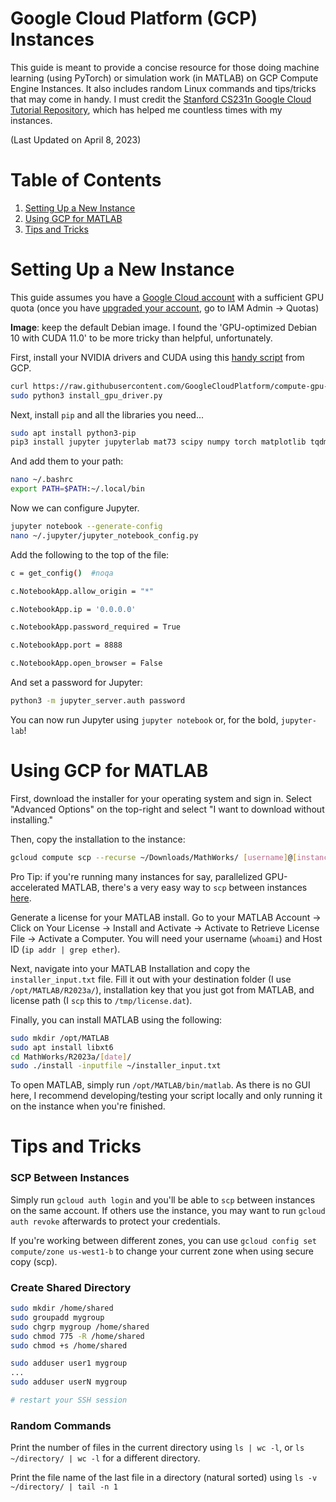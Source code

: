 # Google Cloud Platform (GCP) Instances

This guide is meant to provide a concise resource for those doing machine learning (using PyTorch) or simulation work (in MATLAB) on GCP Compute Engine Instances. It also includes random Linux commands and tips/tricks that may come in handy. I must credit the [Stanford CS231n Google Cloud Tutorial Repository](https://github.com/cs231n/gcloud), which has helped me countless times with my instances. 

(Last Updated on April 8, 2023)

# Table of Contents

1. [Setting Up a New Instance](#setting-up-a-new-instance)
2. [Using GCP for MATLAB](#using-gcp-for-matlab)
3. [Tips and Tricks](#tips-and-tricks)

# Setting Up a New Instance

This guide assumes you have a [Google Cloud account](https://cloud.google.com/) with a sufficient GPU quota (once you have [upgraded your account](https://cloud.google.com/free/docs/free-cloud-features#how-to-upgrade), go to IAM Admin -> Quotas) 

**Image**: keep the default Debian image. I found the 'GPU-optimized Debian 10 with CUDA 11.0' to be more tricky than helpful, unfortunately.

First, install your NVIDIA drivers and CUDA using this [handy script](https://cloud.google.com/compute/docs/gpus/install-drivers-gpu) from GCP.

```bash
curl https://raw.githubusercontent.com/GoogleCloudPlatform/compute-gpu-installation/main/linux/install_gpu_driver.py --output install_gpu_driver.py
sudo python3 install_gpu_driver.py
```

Next, install `pip` and all the libraries you need...

```bash
sudo apt install python3-pip
pip3 install jupyter jupyterlab mat73 scipy numpy torch matplotlib tqdm pillow natsort
```

And add them to your path:

```bash
nano ~/.bashrc
export PATH=$PATH:~/.local/bin
```

Now we can configure Jupyter.

```bash
jupyter notebook --generate-config
nano ~/.jupyter/jupyter_notebook_config.py
```

Add the following to the top of the file:

```bash
c = get_config()  #noqa

c.NotebookApp.allow_origin = "*"

c.NotebookApp.ip = '0.0.0.0'

c.NotebookApp.password_required = True

c.NotebookApp.port = 8888

c.NotebookApp.open_browser = False
```

And set a password for Jupyter:

```bash
python3 -m jupyter_server.auth password
```

You can now run Jupyter using `jupyter notebook` or, for the bold, `jupyter-lab`!

# Using GCP for MATLAB

First, download the installer for your operating system and sign in. Select "Advanced Options" on the top-right and select "I want to download without installing."

Then, copy the installation to the instance:

```bash
gcloud compute scp --recurse ~/Downloads/MathWorks/ [username]@[instance]:~/
```

Pro Tip: if you're running many instances for say, parallelized GPU-accelerated MATLAB, there's a very easy way to `scp` between instances [here](#scp-between-instances).

Generate a license for your MATLAB install. Go to your MATLAB Account -> Click on Your License -> Install and Activate -> Activate to Retrieve License File -> Activate a Computer. You will need your username (`whoami`) and Host ID (`ip addr | grep ether`).

Next, navigate into your MATLAB Installation and copy the `installer_input.txt` file. Fill it out with your destination folder (I use `/opt/MATLAB/R2023a/`), installation key that you just got from MATLAB, and license path (I `scp` this to `/tmp/license.dat`). 

Finally, you can install MATLAB using the following:

```bash
sudo mkdir /opt/MATLAB
sudo apt install libxt6 
cd MathWorks/R2023a/[date]/
sudo ./install -inputfile ~/installer_input.txt
```

To open MATLAB, simply run `/opt/MATLAB/bin/matlab`. As there is no GUI here, I recommend developing/testing your script locally and only running it on the instance when you're finished. 

# Tips and Tricks

### SCP Between Instances

Simply run `gcloud auth login` and you'll be able to `scp` between instances on the same account. If others use the instance, you may want to run `gcloud auth revoke` afterwards to protect your credentials.

If you're working between different zones, you can use `gcloud config set compute/zone us-west1-b` to change your current zone when using secure copy (scp).

### Create Shared Directory

```bash
sudo mkdir /home/shared
sudo groupadd mygroup
sudo chgrp mygroup /home/shared
sudo chmod 775 -R /home/shared
sudo chmod +s /home/shared

sudo adduser user1 mygroup
...
sudo adduser userN mygroup

# restart your SSH session
```

### Random Commands

Print the number of files in the current directory using `ls | wc -l`, or `ls ~/directory/ | wc -l` for a different directory.

Print the file name of the last file in a directory (natural sorted) using `ls -v ~/directory/ | tail -n 1`

